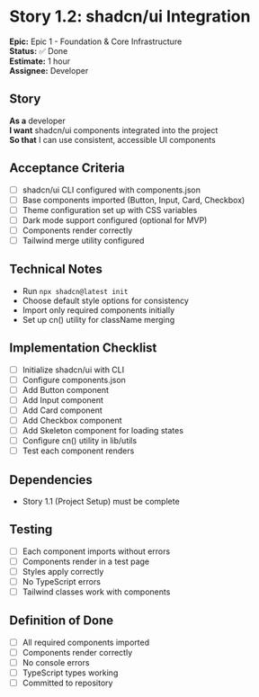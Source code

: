 # Story 1.2: shadcn/ui Integration

**Epic:** Epic 1 - Foundation & Core Infrastructure  
**Status:** ✅ Done  
**Estimate:** 1 hour  
**Assignee:** Developer  

## Story
**As a** developer  
**I want** shadcn/ui components integrated into the project  
**So that** I can use consistent, accessible UI components

## Acceptance Criteria
- [ ] shadcn/ui CLI configured with components.json
- [ ] Base components imported (Button, Input, Card, Checkbox)
- [ ] Theme configuration set up with CSS variables
- [ ] Dark mode support configured (optional for MVP)
- [ ] Components render correctly
- [ ] Tailwind merge utility configured

## Technical Notes
- Run `npx shadcn@latest init`
- Choose default style options for consistency
- Import only required components initially
- Set up cn() utility for className merging

## Implementation Checklist
- [ ] Initialize shadcn/ui with CLI
- [ ] Configure components.json
- [ ] Add Button component
- [ ] Add Input component
- [ ] Add Card component
- [ ] Add Checkbox component
- [ ] Add Skeleton component for loading states
- [ ] Configure cn() utility in lib/utils
- [ ] Test each component renders

## Dependencies
- Story 1.1 (Project Setup) must be complete

## Testing
- [ ] Each component imports without errors
- [ ] Components render in a test page
- [ ] Styles apply correctly
- [ ] No TypeScript errors
- [ ] Tailwind classes work with components

## Definition of Done
- [ ] All required components imported
- [ ] Components render correctly
- [ ] No console errors
- [ ] TypeScript types working
- [ ] Committed to repository